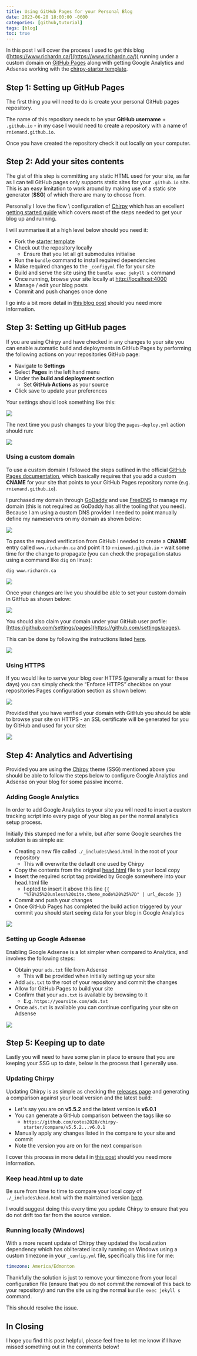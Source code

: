 ```yaml
---
title: Using GitHub Pages for your Personal Blog
date: 2023-06-20 18:00:00 -0600
categories: [github,tutorial]
tags: [blog]
toc: true
---
```


In this post I will cover the process I used to get this blog ([https://www.richardn.ca/](https://www.richardn.ca/)) running under a custom domain on [GitHub Pages](https://pages.github.com/) along with getting Google Analytics and Adsense working with the [chirpy-starter template](https://github.com/cotes2020/chirpy-starter).

## Step 1: Setting up GitHub Pages
The first thing you will need to do is create your personal GitHub pages repository.

The name of this repository needs to be your **GitHub username** + `.github.io` - in my case I would need to create a repository with a name of `rniemand.github.io`.

Once you have created the repository check it out locally on your computer.

## Step 2: Add your sites contents
The gist of this step is committing any static HTML used for your site, as far as I can tell GitHub pages only supports static sites for your `.github.io` site. This is an easy limitation to work around by making use of a static site generator (**SSG**) of which there are many to choose from.

Personally I love the flow \ configuration of [Chirpy](https://github.com/cotes2020/chirpy-starter) which has an excellent [getting started guide](https://chirpy.cotes.page/posts/getting-started/) which covers most of the steps needed to get your blog up and running.

I will summarise it at a high level below should you need it:

- Fork the [starter template](https://github.com/cotes2020/jekyll-theme-chirpy/fork)
- Check out the repository locally
  - Ensure that you let all git submodules initialise
- Run the `bundle` command to install required dependencies
- Make required changes to the `_configyml` file for your site
- Build and serve the site using the `bundle exec jekyll s` command
- Once running, browse your site locally at [http://localhost:4000](http://localhost:4000)
- Manage / edit your blog posts
- Commit and push changes once done

I go into a bit more detail in [this blog post](https://www.richardn.ca/posts/UpdatingChirpy/) should you need more information.

## Step 3: Setting up GitHub pages
If you are using Chirpy and have checked in any changes to your site you can enable automatic build and deployments in GitHub Pages by performing the following actions on your repositories GitHub page:

- Navigate to **Settings**
- Select **Pages** in the left hand menu
- Under the **build and deployment** section
  - Set **GitHub Actions** as your source
- Click save to update your preferences

Your settings should look something like this:

![](/assets/img/2023/2023-06-21/001.png)

The next time you push changes to your blog the `pages-deploy.yml` action should run:

![](/assets/img/2023/2023-06-21/002.png)

### Using a custom domain
To use a custom domain I followed the steps outlined in the official [GitHub Pages documentation](https://docs.github.com/en/pages/configuring-a-custom-domain-for-your-github-pages-site/verifying-your-custom-domain-for-github-pages#verifying-a-domain-for-your-user-site), which basically requires that you add a custom **CNAME** for your site that points to your GitHub Pages repository name (e.g. `rniemand.github.io`).

I purchased my domain through [GoDaddy](https://www.godaddy.com/en-ca) and use [FreeDNS](https://freedns.afraid.org/) to manage my domain (this is not required as GoDaddy has all the tooling that you need). Because I am using a custom DNS provider I needed to point manually define my nameservers on my domain as shown below:

![](/assets/img/2023/2023-06-21/003.png)

To pass the required verification from GitHub I needed to create a **CNAME** entry called `www.richardn.ca` and point it to `rniemand.github.io` - wait some time for the change to propagate (you can check the propagation status using a command like `dig` on linux):

```shell
dig www.richardn.ca
```

![](/assets/img/2023/2023-06-21/004.png)

Once your changes are live you should be able to set your custom domain in GitHub as shown below:

![](/assets/img/2023/2023-06-21/005.png)

You should also claim your domain under your GitHub user profile: [https://github.com/settings/pages](https://github.com/settings/pages).

This can be done by following the instructions listed [here](https://docs.github.com/en/pages/configuring-a-custom-domain-for-your-github-pages-site/about-custom-domains-and-github-pages).

![](/assets/img/2023/2023-06-21/006.png)

### Using HTTPS
If you would like to serve your blog over HTTPS (generally a must for these days) you can simply check the “Enforce HTTPS” checkbox on your repositories Pages configuration section as shown below:

![](/assets/img/2023/2023-06-21/007.png)

Provided that you have verified your domain with GitHub you should be able to browse your site on HTTPS - an SSL certificate will be generated for you by GitHub and used for your site:

![](/assets/img/2023/2023-06-21/008.png)

## Step 4: Analytics and Advertising
Provided you are using the [Chirpy](https://github.com/cotes2020/chirpy-starter) theme (SSG) mentioned above you should be able to follow the steps below to configure Google Analytics and Adsense on your blog for some passive income.

### Adding Google Analytics
In order to add Google Analytics to your site you will need to insert a custom tracking script into every page of your blog as per the normal analytics setup process.

Initially this stumped me for a while, but after some Google searches the solution is as simple as:

- Creating a new file called `./_includes\head.html` in the root of your repository
  - This will overwrite the default one used by Chirpy
- Copy the contents from the original [head.html](https://github.com/cotes2020/jekyll-theme-chirpy/blob/master/_includes/head.html) file to your local copy
- Insert the required script tag provided by Google somewhere into your head.html file
  - I opted to insert it above this line `{{ "%7B%25%20unless%20site.theme_mode%20%25%7D" | url_decode }}`
- Commit and push your changes
- Once GitHub Pages has completed the build action triggered by your commit you should start seeing data for your blog in Google Analytics

![](/assets/img/2023/2023-06-21/009.png)

### Setting up Google Adsense
Enabling Google Adsense is a lot simpler when compared to Analytics, and involves the following steps:

- Obtain your `ads.txt` file from Adsense
  - This will be provided when initially setting up your site
- Add `ads.txt` to the root of your repository and commit the changes
- Allow for GitHub Pages to build your site
- Confirm that your `ads.txt` is available by browsing to it
  - E.g. `https://yoursite.com/ads.txt`
- Once `ads.txt` is available you can continue configuring your site on Adsense

![](/assets/img/2023/2023-06-21/010.png)

## Step 5: Keeping up to date
Lastly you will need to have some plan in place to ensure that you are keeping your SSG up to date, below is the process that I generally use.

### Updating Chirpy
Updating Chirpy is as simple as checking the [releases page](https://github.com/cotes2020/jekyll-theme-chirpy/tags) and generating a comparison against your local version and the latest build:

- Let's say you are on **v5.5.2** and the latest version is **v6.0.1**
- You can generate a GitHub comparison between the tags like so
  - `https://github.com/cotes2020/chirpy-starter/compare/v5.5.2...v6.0.1`
- Manually apply any changes listed in the compare to your site and commit
- Note the version you are on for the next comparison

I cover this process in more detail in [this post](https://www.richardn.ca/posts/UpdatingChirpy/#updating-chirpy) should you need more information.

### Keep head.html up to date
Be sure from time to time to compare your local copy of `./_includes\head.html` with the maintained version [here](https://github.com/cotes2020/jekyll-theme-chirpy/blob/master/_includes/head.html).

I would suggest doing this every time you update Chirpy to ensure that you do not drift too far from the source version.

### Running locally (Windows)
With a more recent update of Chirpy they updated the localization dependency which has obliterated locally running on Windows using a custom timezone in your `_config.yml` file, specifically this line for me:

```yaml
timezone: America/Edmonton
```

Thankfully the solution is just to remove your timezone from your local configuration file (ensure that you do not commit the removal of this back to your repository) and run the site using the normal `bundle exec jekyll s` command.

This should resolve the issue.

## In Closing
I hope you find this post helpful, please feel free to let me know if I have missed something out in the comments below!
